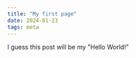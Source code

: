 ```yaml
---
title: "My first page"
date: 2024-01-23
tags: meta
---
```


I guess this post will be my "Hello World!"
